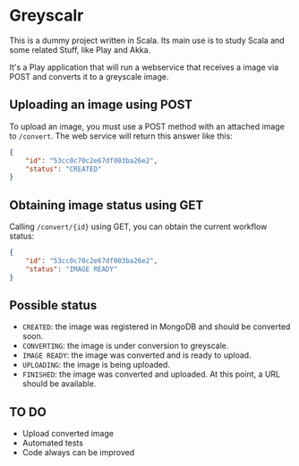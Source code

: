 # Greyscalr

This is a dummy project written in Scala. Its main use is to study Scala and
some related Stuff, like Play and Akka.

It's a Play application that will run a webservice that receives a image via
POST and converts it to a greyscale image.

## Uploading an image using POST

To upload an image, you must use a POST method with an attached image to
`/convert`. The web service will return this answer like this:

```json
{
    "id": "53cc0c70c2e67df003ba26e2",
    "status": "CREATED"
}
```

## Obtaining image status using GET

Calling `/convert/{id}` using GET, you can obtain the current workflow status:

```json
{
    "id": "53cc0c70c2e67df003ba26e2",
    "status": "IMAGE READY"
}
```

## Possible status

* `CREATED`: the image was registered in MongoDB and should be converted soon.
* `CONVERTING`: the image is under conversion to greyscale.
* `IMAGE READY`: the image was converted and is ready to upload.
* `UPLOADING`: the image is being uploaded.
* `FINISHED`: the image was converted and uploaded. At this point, a URL should
be available.

## TO DO

* Upload converted image
* Automated tests
* Code always can be improved

